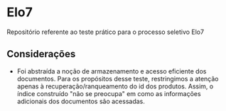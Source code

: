 # Elo7
Repositório referente ao teste prático para o processo seletivo Elo7


## Considerações
* Foi abstraída a noção de armazenamento e acesso eficiente dos documentos. Para os propósitos desse teste, restringimos a atenção apenas à recuperação/ranqueamento do id dos produtos. Assim, o índice construído "não se preocupa" em como as informações adicionais dos documentos são acessadas.
